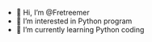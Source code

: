 - 👋 Hi, I’m @Fretreemer
- 👀 I’m interested in Python program 
- 🌱 I’m currently learning Python coding

<!---
Fretreemer/Fretreemer is a ✨ special ✨ repository because its `README.md` (this file) appears on your GitHub profile.
You can click the Preview link to take a look at your changes.
--->
